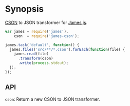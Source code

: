 # Synopsis

[CSON](https://github.com/bevry/cson) to JSON transformer for [James.js](https://github.com/leonidas/james.js).

```javascript
var james = require('james'),
    cson  = require('james-cson');

james.task('default', function() {
  james.files('src/**/*.cson').forEach(function(file) {
    james.read(file)
      .transform(cson)
      .write(process.stdout);
  });
});
```

## API

`cson`: Return a new CSON to JSON transformer.
